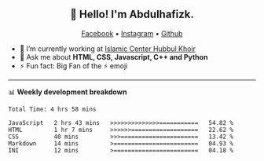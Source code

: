 <h2 align="center">👋 Hello! I'm Abdulhafizk.</h2>
<p align="center">
  <a href="https://web.facebook.com/profile.php?id=100080122707224">Facebook</a> •
  <a href="https://www.instagram.com/abdulhafizh_k/">Instagram</a> •
  <a href="https://github.com/abdulhafizk">Github</a>
</p>


- 🔭 I’m currently working at [Islamic Center Hubbul Khoir](https://hubbulkhoir.sch.id/)
- 💬 Ask me about **HTML, CSS, Javascript, C++ and Python**
- ⚡ Fun fact: Big Fan of the :zap: emoji

-------

📊 **Weekly development breakdown**
<!--START_SECTION:waka-->

```HTML, CSS, Javascript, C++, Python, Jsx, Json, Lock.
Total Time: 4 hrs 58 mins

JavaScript   2 hrs 43 mins   >>>>>>>>>>>>>>===========   54.82 %
HTML         1 hr 7 mins     >>>>>>===================   22.62 %
CSS          40 mins         >>>======================   13.42 %
Markdown     14 mins         >========================   04.93 %
INI          12 mins         >========================   04.18 %
```

<!--END_SECTION:waka-->
